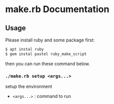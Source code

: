 # make.rb Documentation


## Usage

Please install ruby and some package first:

```sh
$ apt instal ruby
$ gem instal pastel ruby_make_script
```

then you can run these command below.
### `./make.rb setup <args...>`

setup the environment

* `<args...>` : command to run


